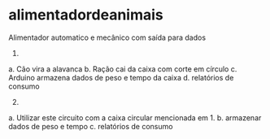 # alimentadordeanimais
Alimentador automatico e mecânico com saída para dados 


1.

 a. Cão vira a alavanca
 b. Ração cai da caixa com corte em círculo 
 c. Arduino armazena dados de peso e tempo da caixa
 d. relatórios de consumo 
 
2.

 a. Utilizar este circuito com a caixa circular mencionada em 1.
 b. armazenar dados de peso e tempo
 c. relatórios de consumo

